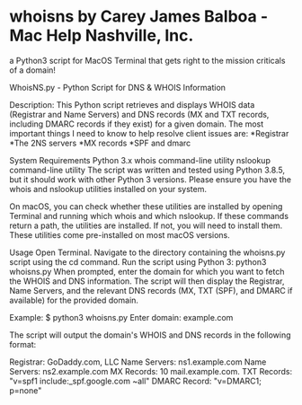 # whoisns by Carey James Balboa - Mac Help Nashville, Inc.
a Python3 script for MacOS Terminal that gets right to the mission criticals of a domain!

WhoisNS.py - Python Script for DNS & WHOIS Information

Description:
This Python script retrieves and displays WHOIS data (Registrar and Name Servers) and DNS records (MX and TXT records, including DMARC records if they exist) for a given domain.
The most important things I need to know to help resolve client issues are: 
*Registrar
*The 2NS servers
*MX records
*SPF and dmarc

System Requirements
Python 3.x
whois command-line utility
nslookup command-line utility
The script was written and tested using Python 3.8.5, but it should work with other Python 3 versions. Please ensure you have the whois and nslookup utilities installed on your system.

On macOS, you can check whether these utilities are installed by opening Terminal and running which whois and which nslookup. If these commands return a path, the utilities are installed. If not, you will need to install them. These utilities come pre-installed on most macOS versions.

Usage
Open Terminal.
Navigate to the directory containing the whoisns.py script using the cd command.
Run the script using Python 3: python3 whoisns.py
When prompted, enter the domain for which you want to fetch the WHOIS and DNS information.
The script will then display the Registrar, Name Servers, and the relevant DNS records (MX, TXT (SPF), and DMARC if available) for the provided domain.

Example:
$ python3 whoisns.py
Enter domain: example.com

The script will output the domain's WHOIS and DNS records in the following format:

Registrar: GoDaddy.com, LLC
Name Servers: ns1.example.com
Name Servers: ns2.example.com
MX Records: 10 mail.example.com.
TXT Records: "v=spf1 include:_spf.google.com ~all"
DMARC Record: "v=DMARC1; p=none"
